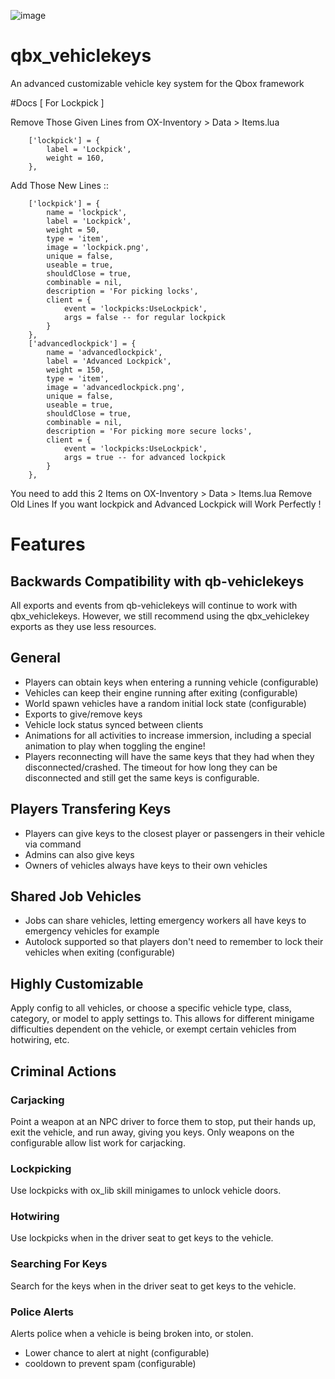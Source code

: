 ![image](https://github.com/user-attachments/assets/02fd0189-afc9-45d0-8377-0d1ae929f0ff)

# qbx_vehiclekeys
An advanced customizable vehicle key system for the Qbox framework

#Docs [ For Lockpick ]


Remove Those Given Lines from OX-Inventory > Data > Items.lua 
```
	['lockpick'] = {
		label = 'Lockpick',
		weight = 160,
	},
```
Add Those New Lines  ::
```
	['lockpick'] = {
		name = 'lockpick',
		label = 'Lockpick',
		weight = 50,
		type = 'item',
		image = 'lockpick.png',
		unique = false,
		useable = true,
		shouldClose = true,
		combinable = nil,
		description = 'For picking locks',
		client = {
			event = 'lockpicks:UseLockpick',
			args = false -- for regular lockpick
		}
	},
	['advancedlockpick'] = {
		name = 'advancedlockpick', 
		label = 'Advanced Lockpick',
		weight = 150,
		type = 'item',
		image = 'advancedlockpick.png',
		unique = false,
		useable = true,
		shouldClose = true,
		combinable = nil,
		description = 'For picking more secure locks',
		client = {
			event = 'lockpicks:UseLockpick',
			args = true -- for advanced lockpick
		}
	},
```
You need to add this 2 Items on OX-Inventory > Data > Items.lua 
Remove Old Lines If you want lockpick and Advanced Lockpick will Work Perfectly !

# Features

## Backwards Compatibility with qb-vehiclekeys
All exports and events from qb-vehiclekeys will continue to work with qbx_vehiclekeys. However, we still recommend using the qbx_vehiclekey exports as they use less resources.

## General
- Players can obtain keys when entering a running vehicle (configurable)
- Vehicles can keep their engine running after exiting (configurable)
- World spawn vehicles have a random initial lock state (configurable)
- Exports to give/remove keys
- Vehicle lock status synced between clients
- Animations for all activities to increase immersion, including a special animation to play when toggling the engine!
- Players reconnecting will have the same keys that they had when they disconnected/crashed. The timeout for how long they can be disconnected and still get the same keys is configurable.

## Players Transfering Keys
- Players can give keys to the closest player or passengers in their vehicle via command
- Admins can also give keys
- Owners of vehicles always have keys to their own vehicles

## Shared Job Vehicles
- Jobs can share vehicles, letting emergency workers all have keys to emergency vehicles for example
- Autolock supported so that players don't need to remember to lock their vehicles when exiting (configurable)

## Highly Customizable
Apply config to all vehicles, or choose a specific vehicle type, class, category, or model to apply settings to. This allows for different minigame difficulties dependent on the vehicle, or exempt certain vehicles from hotwiring, etc.

## Criminal Actions

### Carjacking
Point a weapon at an NPC driver to force them to stop, put their hands up, exit the vehicle, and run away, giving you keys. Only weapons on the configurable allow list work for carjacking.

### Lockpicking
Use lockpicks with ox_lib skill minigames to unlock vehicle doors.

### Hotwiring
Use lockpicks when in the driver seat to get keys to the vehicle.

### Searching For Keys
Search for the keys when in the driver seat to get keys to the vehicle.

### Police Alerts
Alerts police when a vehicle is being broken into, or stolen.
- Lower chance to alert at night (configurable)
- cooldown to prevent spam (configurable)
